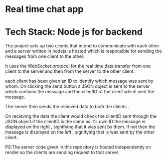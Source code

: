 # Real time chat app

# Tech Stack: Node js for backend

The project sets up two clients that intend to communicate with each other and a server written in nodejs is hosted which is responsible for sending the messages from one client to the other.

It uses the WebSocket protocol for the real time data transfer from one client to the server and then from the server to the other client.

each client has been given an ID to identify which message was sent by whom.
On clicking the send button a JSON object is sent to the server which contains the message and the clientID of the client which sent the message.

The server then sends the recieved data to both the clients .

On recieving the data the client would check the clientID sent through the JSON object.if the clientID is the same as it's own ID the message is displayed on the right , signifying that it was sent by them. If not then the message is displayed on the left , signifying that is was sent by the other client.

PS:The server code given in this repository is hosted independently on render so the clients are sending request to that server
